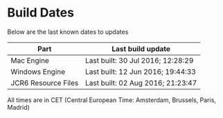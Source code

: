 # Build Dates

Below are the last known dates to updates

Part | Last build update
-----|-----
Mac Engine | Last built: 30 Jul 2016; 12:28:29
Windows Engine | Last built: 12 Jun 2016; 19:44:33
JCR6 Resource Files | Last built: 02 Aug 2016; 21:23:47
All times are in CET (Central European Time: Amsterdam, Brussels, Paris, Madrid)




